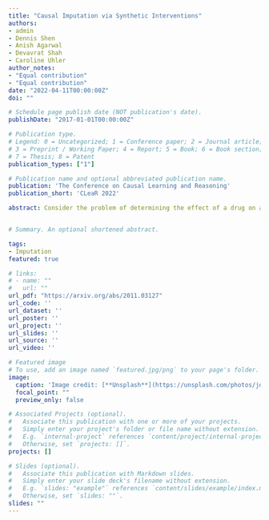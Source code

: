 ```yaml
---
title: "Causal Imputation via Synthetic Interventions"
authors:
- admin
- Dennis Shen
- Anish Agarwal
- Devavrat Shah
- Caroline Uhler
author_notes:
- "Equal contribution"
- "Equal contribution"
date: "2022-04-11T00:00:00Z"
doi: ""

# Schedule page publish date (NOT publication's date).
publishDate: "2017-01-01T00:00:00Z"

# Publication type.
# Legend: 0 = Uncategorized; 1 = Conference paper; 2 = Journal article;
# 3 = Preprint / Working Paper; 4 = Report; 5 = Book; 6 = Book section;
# 7 = Thesis; 8 = Patent
publication_types: ["1"]

# Publication name and optional abbreviated publication name.
publication: 'The Conference on Causal Learning and Reasoning'
publication_short: 'CLeaR 2022'

abstract: Consider the problem of determining the effect of a drug on a specific cell type. To answer this question, researchers traditionally need to run an experiment applying the drug of interest to that cell type. This approach is not scalable - given a large number of different actions (drugs) and a large number of different contexts (cell types), it is infeasible to run an experiment for every action-context pair. In such cases, one would ideally like to predict the result for every pair while only having to perform experiments on a small subset of pairs. This task, which we label "causal imputation", is a generalization of the causal transportability problem. In this paper, we provide two main contributions. First, we demonstrate the efficacy of the recently introduced *synthetic interventions* estimator on the task of causal imputation when applied to the prominent CMAP dataset. Second, we explain the demonstrated success of this estimator by introducing a generic *linear structural causal model* which accounts for the interaction between cell type and drug.


# Summary. An optional shortened abstract. 

tags:
- Imputation
featured: true

# links:
# - name: ""
#   url: ""
url_pdf: "https://arxiv.org/abs/2011.03127" 
url_code: ''
url_dataset: ''
url_poster: ''
url_project: ''
url_slides: ''
url_source: ''
url_video: ''

# Featured image
# To use, add an image named `featured.jpg/png` to your page's folder. 
image:
  caption: 'Image credit: [**Unsplash**](https://unsplash.com/photos/jdD8gXaTZsc)'
  focal_point: ""
  preview_only: false

# Associated Projects (optional).
#   Associate this publication with one or more of your projects.
#   Simply enter your project's folder or file name without extension.
#   E.g. `internal-project` references `content/project/internal-project/index.md`.
#   Otherwise, set `projects: []`.
projects: []

# Slides (optional).
#   Associate this publication with Markdown slides.
#   Simply enter your slide deck's filename without extension.
#   E.g. `slides: "example"` references `content/slides/example/index.md`.
#   Otherwise, set `slides: ""`.
slides: "" 
---
```


